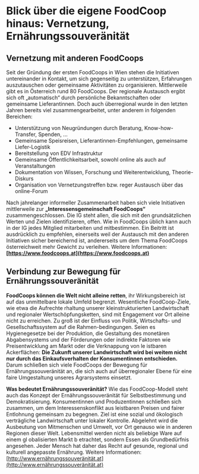 # Blick über die eigene FoodCoop hinaus: Vernetzung, Ernährungssouveränität

## Vernetzung mit anderen FoodCoops

Seit der Gründung der ersten FoodCoops in Wien stehen die
Initiativen untereinander in Kontakt, um sich gegenseitig zu unterstützen,
Erfahrungen auszutauschen oder gemeinsame Aktivitäten
zu organisieren. Mittlerweile gibt es in Österreich rund 80 FoodCoops.
Der regionale Austausch ergibt sich oft „automatisch“ durch
persönliche Bekanntschaften oder gemeinsame Lieferantinnen. Doch
auch überregional wurde in den letzten Jahren bereits viel
zusammengearbeitet, unter anderem in folgenden Bereichen:
* Unterstützung von Neugründungen durch Beratung, Know-how-Transfer, Spenden, ...
* Gemeinsame Speisreisen, Lieferantinnen-Empfehlungen, gemeinsame Liefer-Logistik
* Bereitstellung von EDV Infrastruktur
* Gemeinsame Öffentlichkeitsarbeit, sowohl online als auch auf Veranstaltungen
* Dokumentation von Wissen, Forschung und Weiterentwicklung, Theorie-Diskurs
* Organisation von Vernetzungstreffen bzw. reger Austausch über das online-Forum

Nach jahrelanger informeller Zusammenarbeit haben sich viele
Initiativen mittlerweile zur **„Interessensgemeinschaft FoodCoops“**
zusammengeschlossen. Die IG steht allen, die
sich mit den grundsätzlichen Werten und Zielen identifizieren,
offen. Wie in FoodCoops üblich kann auch in der IG jedes
Mitglied mitarbeiten und mitbestimmen. Ein Beitritt ist ausdrücklich
zu empfehlen, einerseits weil der Austausch mit den
anderen Initiativen sicher bereichernd ist, andererseits um dem
Thema FoodCoops österreichweit mehr Gewicht zu verleihen.
Weitere Informationen: **[https://www.foodcoops.at](https://www.foodcoops.at)**

## Verbindung zur Bewegung für Ernährungssouveränität

**FoodCoops können die Welt nicht alleine retten**, ihr
Wirkungsbereich ist auf das unmittelbare lokale Umfeld
begrenzt. Wesentliche FoodCoop-Ziele, wie etwa die
Aufrechte rhaltung unserer kleinstrukturierten Landwirtschaft
und regionaler Wertschöpfungsketten, sind mit Engagement
vor Ort alleine nicht zu erreichen. Zu groß ist der Einfluss von
Politik, Wirtschafts- und Gesellschaftssystem auf die
Rahmen-bedingungen. Seien es Hygienegesetze bei der
Produktion, die Gestaltung des monetären Abgabensystems
und der Förderungen oder indirekte Faktoren wie
Preisentwicklung am Markt oder die Verknappung von
le istbaren Ackerflächen: **Die Zukunft unserer Landwirtschaft
wird bei weitem nicht nur durch das Einkaufsverhalten der
Konsumentinnen entschieden.** Darum schließen sich viele
FoodCoops der Bewegung für Ernährungssouveränität an, die
sich auch auf überregionaler Ebene für eine faire
Umgestaltung unseres Agrarsystems einsetzt.


**Was bedeutet Ernährungssouveränität?**
Wie das FoodCoop-Modell steht auch das Konzept der
Ernährungssouveränität für Selbstbestimmung und Demokratisierung.
Konsumentinnen und Produzentinnen schließen sich zusammen, um
dem Interessenskonflikt aus leistbaren Preisen und fairer Entlohnung
gemeinsam zu begegnen. Ziel ist eine sozial und ökologisch
verträgliche Landwirtschaft unter lokaler Kontrolle. Abgelehnt wird
die Ausbeutung von Mitmenschen und Umwelt, vor Ort genauso wie
in anderen Regionen dieser Welt. Lebensmittel werden nicht als
beliebige Ware auf einem gl obalisierten Markt b etrachtet, sondern
Essen als Grundbedürfnis angesehen. Jeder Mensch hat daher das
Recht auf gesunde, regional und kulturell angepasste Ernährung.
Weitere Informationen: [http://www.ernährungssouveränität.at](http://www.ernährungssouveränität.at)

